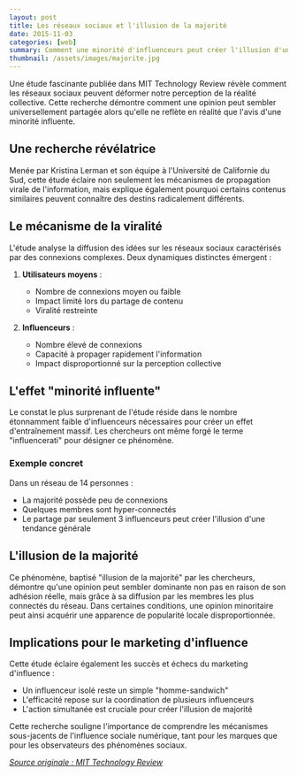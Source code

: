 ```yaml
---
layout: post
title: Les réseaux sociaux et l'illusion de la majorité
date: 2015-11-03
categories: [web]
summary: Comment une minorité d'influenceurs peut créer l'illusion d'une opinion majoritaire sur les réseaux sociaux.
thumbnail: /assets/images/majorite.jpg
---
```


Une étude fascinante publiée dans MIT Technology Review révèle comment les réseaux sociaux peuvent déformer notre perception de la réalité collective. Cette recherche démontre comment une opinion peut sembler universellement partagée alors qu'elle ne reflète en réalité que l'avis d'une minorité influente.

## Une recherche révélatrice

Menée par Kristina Lerman et son équipe à l'Université de Californie du Sud, cette étude éclaire non seulement les mécanismes de propagation virale de l'information, mais explique également pourquoi certains contenus similaires peuvent connaître des destins radicalement différents.

## Le mécanisme de la viralité

L'étude analyse la diffusion des idées sur les réseaux sociaux caractérisés par des connexions complexes. Deux dynamiques distinctes émergent :

1. **Utilisateurs moyens** :

   - Nombre de connexions moyen ou faible
   - Impact limité lors du partage de contenu
   - Viralité restreinte

2. **Influenceurs** :
   - Nombre élevé de connexions
   - Capacité à propager rapidement l'information
   - Impact disproportionné sur la perception collective

## L'effet "minorité influente"

Le constat le plus surprenant de l'étude réside dans le nombre étonnamment faible d'influenceurs nécessaires pour créer un effet d'entraînement massif. Les chercheurs ont même forgé le terme "influencerati" pour désigner ce phénomène.

### Exemple concret

Dans un réseau de 14 personnes :

- La majorité possède peu de connexions
- Quelques membres sont hyper-connectés
- Le partage par seulement 3 influenceurs peut créer l'illusion d'une tendance générale

## L'illusion de la majorité

Ce phénomène, baptisé "illusion de la majorité" par les chercheurs, démontre qu'une opinion peut sembler dominante non pas en raison de son adhésion réelle, mais grâce à sa diffusion par les membres les plus connectés du réseau. Dans certaines conditions, une opinion minoritaire peut ainsi acquérir une apparence de popularité locale disproportionnée.

## Implications pour le marketing d'influence

Cette étude éclaire également les succès et échecs du marketing d'influence :

- Un influenceur isolé reste un simple "homme-sandwich"
- L'efficacité repose sur la coordination de plusieurs influenceurs
- L'action simultanée est cruciale pour créer l'illusion de majorité

Cette recherche souligne l'importance de comprendre les mécanismes sous-jacents de l'influence sociale numérique, tant pour les marques que pour les observateurs des phénomènes sociaux.

_[Source originale : MIT Technology Review](http://www.technologyreview.com/view/538866/the-social-network-illusion-that-tricks-your-mind/)_
